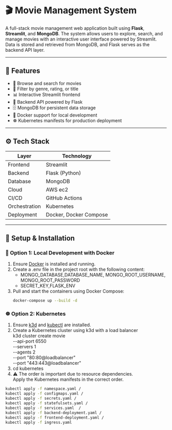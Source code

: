 # 🎬 Movie Management System

A full-stack movie management web application built using **Flask**, **Streamlit**, and **MongoDB**. The system allows users to explore, search, and manage movies with an interactive user interface powered by Streamlit. Data is stored and retrieved from MongoDB, and Flask serves as the backend API layer.

---

## 📌 Features

- 🎥 Browse and search for movies
- 🔎 Filter by genre, rating, or title
- 📊 Interactive Streamlit frontend
- 🧠 Backend API powered by Flask
- 🗄️ MongoDB for persistent data storage
- 🐳 Docker support for local development
- ☸️ Kubernetes manifests for production deployment

---

## ⚙️ Tech Stack

| Layer       | Technology         |
|------------|--------------------|
| Frontend    | Streamlit         |
| Backend     | Flask (Python)    |
| Database    | MongoDB           |
| Cloud       | AWS ec2           |
| CI/CD       | GitHub Actions    |
| Orchestration |  Kubernetes      |
| Deployment      | Docker, Docker Compose|

---

## 🚀 Setup & Installation

### 🐳 Option 1: Local Development with Docker 

1. Ensure [Docker](https://www.docker.com/products/docker-desktop/) is installed and running.
2. Create a .env file in the project root with the following content:
   - MONGO_DATABASE,DATABASE_NAME, MONGO_ROOT_USERNAME, MONGO_ROOT_PASSWORD
   - SECRET_KEY,FLASK_ENV
3. Pull and start the containers using Docker Compose:
   ```bash
   docker-compose up --build -d


### ☸️ Option 2: Kubernetes

1. Ensure [k3d](https://k3d.io/stable/) and [kubectl](https://kubernetes.io/docs/tasks/tools/) are installed.
2. Create a Kubernetes cluster using k3d with a load balancer \
k3d cluster create movie              
  --api-port 6550 \
  --servers 1 \
  --agents 2 \
  --port "80:80@loadbalancer" \
  --port "443:443@loadbalancer"
3. cd kubernetes
4. ⚠️ The order is important due to resource dependencies.  \
   Apply the Kubernetes manifests in the correct order.
  ```bash
  kubectl apply -f namespace.yaml /
  kubectl apply -f configmaps.yaml /
  kubectl apply -f secrets.yaml /
  kubectl apply -f statefulsets.yaml /
  kubectl apply -f services.yaml  /
  kubectl apply -f backend-deployment.yaml /
  kubectl apply -f frontend-deployment.yaml /
  kubectl apply -f ingress.yaml
